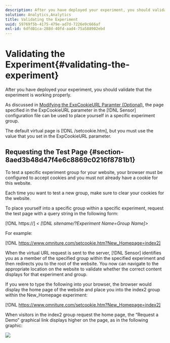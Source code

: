 ```yaml
---
description: After you have deployed your experiment, you should validate that the experiment is working properly.
solution: Analytics,Analytics
title: Validating the Experiment
uuid: 59769f5b-4175-479e-ad7d-7226e9c666af
exl-id: 6dfd01ca-288d-40fd-aad4-75a588902ebd
---
```

# Validating the Experiment{#validating-the-experiment}

After you have deployed your experiment, you should validate that the experiment is working properly.

As discussed in [Modifying the ExpCookieURL Paramter (Optional)](../../home/c-undst-ctrld-exp/t-en-ctrld-exp/c-mod-expckurl-prm.md#concept-215bf86bab4e4ec0b0cc803ec48a8fcf), the page specified in the ExpCookieURL parameter in the [!DNL Sensor] configuration file can be used to place yourself in a specific experiment group.

The default virtual page is [!DNL /setcookie.htm], but you must use the value that you set in the ExpCookieURL parameter.

## Requesting the Test Page {#section-8aed3b48d47f4e6c8869c0216f8781b1}

To test a specific experiment group for your website, your browser must be configured to accept cookies and you must not already have a cookie for this website.

Each time you want to test a new group, make sure to clear your cookies for the website.

To place yourself into a specific group within a specific experiment, request the test page with a query string in the following form:

[!DNL https://] *< [!DNL sitename/?Experiment Name=Group Name]>*

For example:

[!DNL https://www.omniture.com/setcookie.htm?New_Homepage=index2]

When the virtual URL request is sent to the server, [!DNL Sensor] identifies you as a member of the specified group within the specified experiment and then redirects you to the root of the website. You now can navigate to the appropriate location on the website to validate whether the correct content displays for that experiment and group.

If you were to type the following into your browser, the browser would display the home page of the website and place you into the index2 group within the New_Homepage experiment:

[!DNL https://www.omniture.com/setcookie.htm?New_Homepage=index2]

When visitors in the index2 group request the home page, the “Request a Demo” graphical link displays higher on the page, as in the following graphic:

![](assets/TestPage.png)
